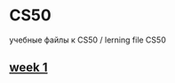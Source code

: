 # CS50
учебные файлы к CS50 / lerning file CS50

## [week 1](https://github.com/AslanAV/CS50/tree/main/pset1)
